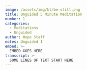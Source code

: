 ```yaml
---
image: /assets/img/kl/be-still.png
title: Unguided 5 Minute Meditation
number: 1
categories:
  - Meditations
  - Unguided
author: Hope Staff
notes: Unguided 1
embed: >-
  EMBED_GOES_HERE
transcript: >-
  SOME LINES OF TEXT START HERE
---
```


